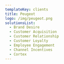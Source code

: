 ```yaml
---
templateKey: clients
title: Peugeot
logo: /img/peugeot.png
solutionsList:
  - Brand Desire
  - Customer Acquisition
  - Customer Relationship
  - Customer Loyalty
  - Employee Engagement
  - Channel Incentives
  - Cortex
---
```


